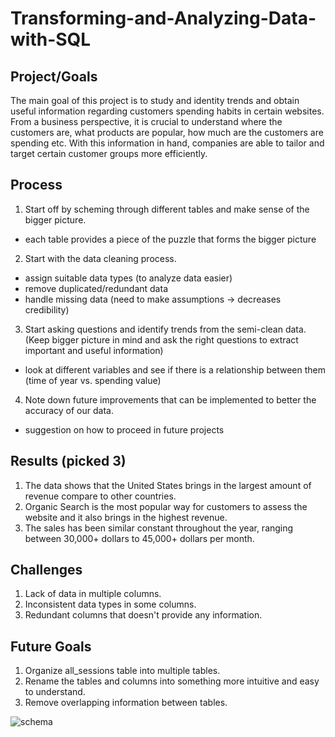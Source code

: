 # Transforming-and-Analyzing-Data-with-SQL

## Project/Goals
The main goal of this project is to study and identity trends and obtain useful information regarding customers spending habits in certain websites. From a business perspective, it is crucial to understand where the customers are, what products are popular, how much are the customers are spending etc. With this information in hand, companies are able to tailor and target certain customer groups more efficiently. 


## Process
1. Start off by scheming through different tables and make sense of the bigger picture.
- each table provides a piece of the puzzle that forms the bigger picture

2. Start with the data cleaning process. 
- assign suitable data types (to analyze data easier)
- remove duplicated/redundant data
- handle missing data (need to make assumptions -> decreases credibility)

3. Start asking questions and identify trends from the semi-clean data. (Keep bigger picture in mind and ask the right questions to extract important and useful information)
- look at different variables and see if there is a relationship between them (time of year vs. spending value)

4. Note down future improvements that can be implemented to better the accuracy of our data. 
- suggestion on how to proceed in future projects 


## Results (picked 3)
1. The data shows that the United States brings in the largest amount of revenue compare to other countries.
2. Organic Search is the most popular way for customers to assess the website and it also brings in the highest revenue. 
3. The sales has been similar constant throughout the year, ranging between 30,000+ dollars to 45,000+ dollars per month.  


## Challenges 
1. Lack of data in multiple columns. 
2. Inconsistent data types in some columns.
3. Redundant columns that doesn't provide any information. 


## Future Goals
1. Organize all_sessions table into multiple tables. 
2. Rename the tables and columns into something more intuitive and easy to understand. 
3. Remove overlapping information between tables. 


![schema](https://github.com/nikiyaw/SQL-Project/assets/129553207/71fcfda3-8066-4d85-8c33-070a373f39ec)

